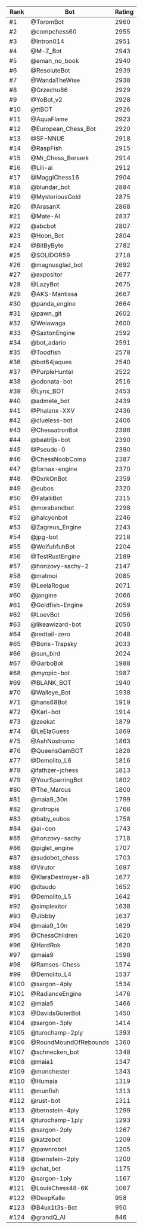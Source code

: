 Rank|Bot|Rating
---|---|---
#1|@ToromBot|2960
#2|@compchess60|2955
#3|@Intron014|2951
#4|@M-Z_Bot|2943
#5|@eman_no_book|2940
#6|@ResoluteBot|2939
#7|@WandaTheWise|2938
#8|@Grzechu86|2929
#9|@YoBot_v2|2928
#10|@ttBOT|2926
#11|@AquaFlame|2923
#12|@European_Chess_Bot|2920
#13|@SF-NNUE|2918
#14|@RaspFish|2915
#15|@Mr_Chess_Berserk|2914
#16|@Lili-ai|2912
#17|@MaggiChess16|2904
#18|@blundar_bot|2884
#19|@MysteriousGold|2875
#20|@ArasanX|2868
#21|@Mate-AI|2837
#22|@abcbot|2807
#23|@Hoon_Bot|2804
#24|@BitByByte|2782
#25|@SOLIDOR59|2718
#26|@magnusglad_bot|2692
#27|@expositor|2677
#28|@LazyBot|2675
#29|@AKS-Mantissa|2667
#30|@panda_engine|2664
#31|@pawn_git|2602
#32|@Weiawaga|2600
#33|@SaxtonEngine|2592
#34|@bot_adario|2591
#35|@Toodfish|2578
#36|@bot64jaques|2540
#37|@PurpleHunter|2522
#38|@odonata-bot|2516
#39|@Lynx_BOT|2453
#40|@admete_bot|2439
#41|@Phalanx-XXV|2436
#42|@clueless-bot|2406
#43|@ChessatronBot|2396
#44|@beatrijs-bot|2390
#45|@Pseudo-0|2390
#46|@ChessNoobComp|2387
#47|@fornax-engine|2370
#48|@DxrkOnBot|2359
#49|@eubos|2320
#50|@FataliiBot|2315
#51|@morabandbot|2298
#52|@halcyonbot|2246
#53|@Zagreus_Engine|2243
#54|@jpg-bot|2218
#55|@WolfuhfuhBot|2204
#56|@TestRustEngine|2189
#57|@honzovy-sachy-2|2147
#58|@matmoi|2085
#59|@LeelaRogue|2071
#60|@jangine|2066
#61|@Goldfish-Engine|2059
#62|@LoevBot|2056
#63|@likeawizard-bot|2050
#64|@redtail-zero|2048
#65|@Boris-Trapsky|2033
#66|@sun_bird|2024
#67|@GarboBot|1988
#68|@myopic-bot|1987
#69|@BLANK_BOT|1940
#70|@Walleye_Bot|1938
#71|@hans68Bot|1919
#72|@Karl-bot|1914
#73|@zeekat|1879
#74|@LeElaGuess|1869
#75|@AshNostromo|1863
#76|@QueensGamBOT|1828
#77|@Demolito_L6|1816
#78|@fathzer-jchess|1813
#79|@YourSparringBot|1802
#80|@The_Marcus|1800
#81|@maia9_30n|1799
#82|@notropis|1766
#83|@baby_eubos|1758
#84|@ai-con|1743
#85|@honzovy-sachy|1718
#86|@piglet_engine|1707
#87|@sudobot_chess|1703
#88|@Virutor|1697
#89|@KlaraDestroyer-aB|1677
#90|@dtsudo|1652
#91|@Demolito_L5|1642
#92|@simplexitor|1638
#93|@Jibbby|1637
#94|@maia9_10n|1629
#95|@ChessChildren|1620
#96|@HardRok|1620
#97|@maia9|1598
#98|@Ramses-Chess|1574
#99|@Demolito_L4|1537
#100|@sargon-4ply|1534
#101|@RadianceEngine|1476
#102|@maia5|1466
#103|@DavidsGuterBot|1450
#104|@sargon-3ply|1414
#105|@turochamp-2ply|1393
#106|@RoundMoundOfRebounds|1360
#107|@schnecken_bot|1348
#108|@maia1|1347
#109|@monchester|1343
#110|@Humaia|1319
#111|@munfish|1313
#112|@rust-bot|1311
#113|@bernstein-4ply|1299
#114|@turochamp-1ply|1293
#115|@sargon-2ply|1267
#116|@katzebot|1209
#117|@pawnrobot|1205
#118|@bernstein-2ply|1200
#119|@chat_bot|1175
#120|@sargon-1ply|1167
#121|@LouisChess48-6K|1067
#122|@DeepKalle|958
#123|@B4ux1t3s-Bot|950
#124|@grandQ_AI|846
